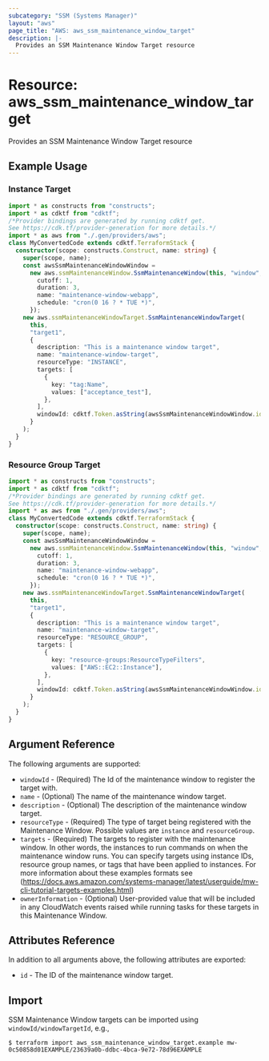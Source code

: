 ```yaml
---
subcategory: "SSM (Systems Manager)"
layout: "aws"
page_title: "AWS: aws_ssm_maintenance_window_target"
description: |-
  Provides an SSM Maintenance Window Target resource
---
```


# Resource: aws_ssm_maintenance_window_target

Provides an SSM Maintenance Window Target resource

## Example Usage

### Instance Target

```typescript
import * as constructs from "constructs";
import * as cdktf from "cdktf";
/*Provider bindings are generated by running cdktf get.
See https://cdk.tf/provider-generation for more details.*/
import * as aws from "./.gen/providers/aws";
class MyConvertedCode extends cdktf.TerraformStack {
  constructor(scope: constructs.Construct, name: string) {
    super(scope, name);
    const awsSsmMaintenanceWindowWindow =
      new aws.ssmMaintenanceWindow.SsmMaintenanceWindow(this, "window", {
        cutoff: 1,
        duration: 3,
        name: "maintenance-window-webapp",
        schedule: "cron(0 16 ? * TUE *)",
      });
    new aws.ssmMaintenanceWindowTarget.SsmMaintenanceWindowTarget(
      this,
      "target1",
      {
        description: "This is a maintenance window target",
        name: "maintenance-window-target",
        resourceType: "INSTANCE",
        targets: [
          {
            key: "tag:Name",
            values: ["acceptance_test"],
          },
        ],
        windowId: cdktf.Token.asString(awsSsmMaintenanceWindowWindow.id),
      }
    );
  }
}

```

### Resource Group Target

```typescript
import * as constructs from "constructs";
import * as cdktf from "cdktf";
/*Provider bindings are generated by running cdktf get.
See https://cdk.tf/provider-generation for more details.*/
import * as aws from "./.gen/providers/aws";
class MyConvertedCode extends cdktf.TerraformStack {
  constructor(scope: constructs.Construct, name: string) {
    super(scope, name);
    const awsSsmMaintenanceWindowWindow =
      new aws.ssmMaintenanceWindow.SsmMaintenanceWindow(this, "window", {
        cutoff: 1,
        duration: 3,
        name: "maintenance-window-webapp",
        schedule: "cron(0 16 ? * TUE *)",
      });
    new aws.ssmMaintenanceWindowTarget.SsmMaintenanceWindowTarget(
      this,
      "target1",
      {
        description: "This is a maintenance window target",
        name: "maintenance-window-target",
        resourceType: "RESOURCE_GROUP",
        targets: [
          {
            key: "resource-groups:ResourceTypeFilters",
            values: ["AWS::EC2::Instance"],
          },
        ],
        windowId: cdktf.Token.asString(awsSsmMaintenanceWindowWindow.id),
      }
    );
  }
}

```

## Argument Reference

The following arguments are supported:

* `windowId` - (Required) The Id of the maintenance window to register the target with.
* `name` - (Optional) The name of the maintenance window target.
* `description` - (Optional) The description of the maintenance window target.
* `resourceType` - (Required) The type of target being registered with the Maintenance Window. Possible values are `instance` and `resourceGroup`.
* `targets` - (Required) The targets to register with the maintenance window. In other words, the instances to run commands on when the maintenance window runs. You can specify targets using instance IDs, resource group names, or tags that have been applied to instances. For more information about these examples formats see
 (https://docs.aws.amazon.com/systems-manager/latest/userguide/mw-cli-tutorial-targets-examples.html)
* `ownerInformation` - (Optional) User-provided value that will be included in any CloudWatch events raised while running tasks for these targets in this Maintenance Window.

## Attributes Reference

In addition to all arguments above, the following attributes are exported:

* `id` - The ID of the maintenance window target.

## Import

SSM Maintenance Window targets can be imported using `windowId/windowTargetId`, e.g.,

```
$ terraform import aws_ssm_maintenance_window_target.example mw-0c50858d01EXAMPLE/23639a0b-ddbc-4bca-9e72-78d96EXAMPLE
```

<!-- cache-key: cdktf-0.17.0-pre.15 input-92b2bac608bec00363419d95593bb62a742a89482301780d1875447fbe3cd03a -->